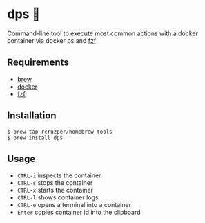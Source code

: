 # dps :whale:

Command-line tool to execute most common actions with a docker container via docker ps and [fzf](https://github.com/junegunn/fzf)

## Requirements

- [brew](http://brew.sh/index_es.html)
- [docker](https://docs.docker.com/engine/installation/mac/#/docker-for-mac)
- [fzf](https://github.com/junegunn/fzf)

## Installation

```shell
$ brew tap rcruzper/homebrew-tools
$ brew install dps
```

## Usage

- ```CTRL-i``` inspects the container
- ```CTRL-s``` stops the container
- ```CTRL-x``` starts the container
- ```CTRL-l``` shows container logs
- ```CTRL-e``` opens a terminal into a container
- ```Enter``` copies container id into the clipboard
